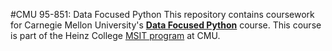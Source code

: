 #CMU 95-851: Data Focused Python
This repository contains coursework for Carnegie Mellon University's **[Data Focused Python](https://api.heinz.cmu.edu/courses_api/course_detail/95-888)** course. This course is part of the Heinz College [MSIT program](https://www.heinz.cmu.edu/programs/information-technology-master/) at CMU.